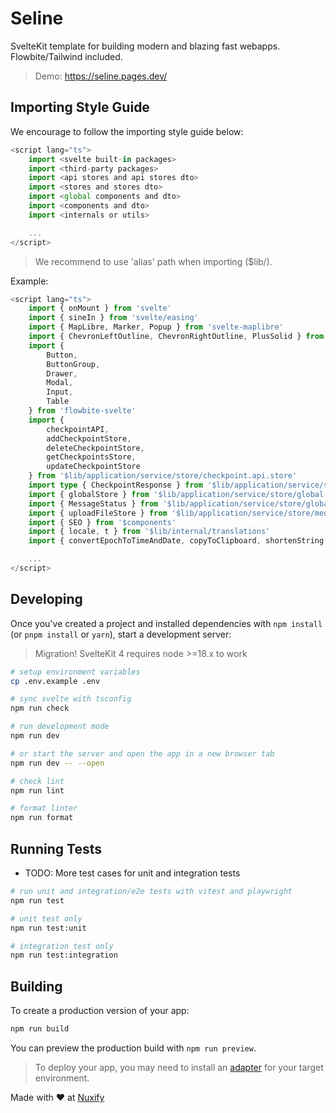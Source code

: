 # Seline

SvelteKit template for building modern and blazing fast webapps. Flowbite/Tailwind included.

> Demo: https://seline.pages.dev/

## Importing Style Guide

We encourage to follow the importing style guide below:

```ts
<script lang="ts">
    import <svelte built-in packages>
    import <third-party packages>
    import <api stores and api stores dto>
    import <stores and stores dto>
    import <global components and dto>
    import <components and dto>
    import <internals or utils>

    ...
</script>
```

> We recommend to use 'alias' path when importing ($lib/).

Example:

```ts
<script lang="ts">
    import { onMount } from 'svelte'
    import { sineIn } from 'svelte/easing'
    import { MapLibre, Marker, Popup } from 'svelte-maplibre'
    import { ChevronLeftOutline, ChevronRightOutline, PlusSolid } from 'flowbite-svelte-icons'
    import {
        Button,
		ButtonGroup,
		Drawer,
		Modal,
		Input,
		Table
	} from 'flowbite-svelte'
    import {
		checkpointAPI,
		addCheckpointStore,
		deleteCheckpointStore,
		getCheckpointsStore,
		updateCheckpointStore
	} from '$lib/application/service/store/checkpoint.api.store'
    import type { CheckpointResponse } from '$lib/application/service/store/checkpoint.api.dto'
    import { globalStore } from '$lib/application/service/store/global.store'
    import { MessageStatus } from '$lib/application/service/store/global.dto'
    import { uploadFileStore } from '$lib/application/service/store/media.api.store'
    import { SEO } from '$components'
    import { locale, t } from '$lib/internal/translations'
    import { convertEpochToTimeAndDate, copyToClipboard, shortenString } from '$lib/internal/utils'

    ...
</script>
```

## Developing

Once you've created a project and installed dependencies with `npm install` (or `pnpm install` or `yarn`), start a development server:

> Migration! SvelteKit 4 requires node >=18.x to work

```bash
# setup environment variables
cp .env.example .env

# sync svelte with tsconfig
npm run check

# run development mode
npm run dev

# or start the server and open the app in a new browser tab
npm run dev -- --open

# check lint
npm run lint

# format linter
npm run format
```

## Running Tests

- TODO: More test cases for unit and integration tests

```bash
# run unit and integration/e2e tests with vitest and playwright
npm run test

# unit test only
npm run test:unit

# integration test only
npm run test:integration
```

## Building

To create a production version of your app:

```bash
npm run build
```

You can preview the production build with `npm run preview`.

> To deploy your app, you may need to install an [adapter](https://kit.svelte.dev/docs/adapters) for your target environment.

Made with ❤️ at [Nuxify](https://nuxify.tech)
